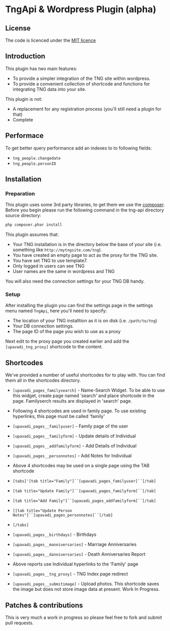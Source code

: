 TngApi & Wordpress Plugin (alpha)
=================================

## License
The code is licenced under the [MIT licence](http://opensource.org/licenses/MIT)

## Introduction
This plugin has two main features:
 - To provide a simpler integration of the TNG site within wordpress.
 - To provide a convenient collection of shortcode and functions for integrating TNG data into your site.

This plugin is not:
 - A replacement for any registration process (you'll still need a plugin for that)
 - Complete

## Performace
To get better query performance add an indexes to to following fields:

 * `tng_people.changedate`
 * `tng_people.personID`

## Installation

### Preparation
This plugin uses some 3rd party libraries, to get them we use the [composer](https://getcomposer.org).
Before you begin please run the following command in the tng-api directory source directory:
```sh
php composer.phar install
```

This plugin assumes that:
 - Your TNG installation is in the directory below the base of your site (i.e. something like `http://mytngsite.com/tng`).
 - You have created an empty page to act as the proxy for the TNG site.
 - You have set TNG to use template7.
 - Only logged in users can see TNG
 - User names are the same in wordpress and TNG

You will also need the connection settings for your TNG DB handy.

### Setup
After installing the plugin you can find the settings page in the settings menu named `TngApi`, here you'll need to specify:
 - The location of your TNG installtion as it is on disk (i.e. `/path/to/tng`)
 - Your DB connection settings.
 - The page ID of the page you wish to use as a proxy

Next edit to the proxy page you created earlier and add the `[upavadi_tng_proxy]` shortcode to the content.

## Shortcodes
We've provided a number of useful shortcodes for to play with.  You can find them all in the shortcodes directory.

 - `[upavadi_pages_familysearch]` - Name-Search Widget. To be able to use this widget, create page named 'search' and place shortcode in the page. Familyserch results are displayed in 'search' page.
 - Following 4 shortcodes are used in family page. To use existing hyperlinks, this page must be called 'family'
 - `[upavadi_pages__familyuser]` - Family page of the user
 - `[upavadi_pages__familyform]` - Update details of Individual
 - `[upavadi_pages__addfamilyform]` - Add Details of Individual
 - `[upavadi_pages__personnotes]` - Add Notes for Individual

 - Above 4 shortcodes may be used on a single page using the TAB shortcode
 - `[tabs]'[tab title="Family"]``[upavadi_pages_familyuser]``[/tab]`
 - `[tab title="Update Family"]``[upavadi_pages_familyform]``[/tab]`
 - `[tab title="Add Family"]``[upavadi_pages_addfamilyform]``[/tab]`
 - `[[tab title="Update Person Notes"]``[upavadi_pages_personnotes]``[/tab]`
 - `[/tabs]`

 - `[upavadi_pages__birthdays]` - Birthdays
 - `[upavadi_pages__manniversaries]` - Marriage Anniversaries
 - `[upavadi_pages__danniversaries]` - Death Anniversaries Report
 -  Above reports use Individual hyperlinks to the 'Family' page
 
 -  `[upavadi_pages__tng_proxy]` - TNG Index page redirect
 -  `[upavadi_pages__submitimage]` - Upload photos. This shortcode saves the image but does not store image data at present.        Work In Progress. 
 
## Patches & contributions
This is very much a work in progress so please feel free to fork and submit pull requests.
